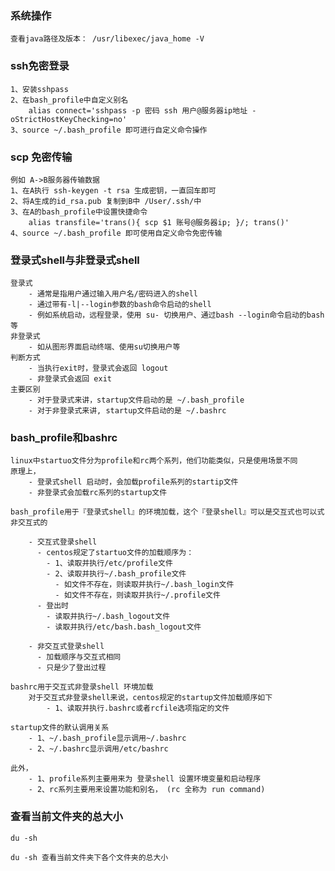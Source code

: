 ### 系统操作
    查看java路径及版本： /usr/libexec/java_home -V

###  ssh免密登录
    1、安装sshpass
    2、在bash_profile中自定义别名
        alias connect='sshpass -p 密码 ssh 用户@服务器ip地址 -oStrictHostKeyChecking=no'
    3、source ~/.bash_profile 即可进行自定义命令操作

### scp 免密传输
    例如 A->B服务器传输数据
    1、在A执行 ssh-keygen -t rsa 生成密钥，一直回车即可
    2、将A生成的id_rsa.pub 复制到B中 /User/.ssh/中
    3、在A的bash_profile中设置快捷命令
        alias transfile='trans(){ scp $1 账号@服务器ip; }/; trans()'
    4、source ~/.bash_profile 即可使用自定义命令免密传输

### 登录式shell与非登录式shell
    登录式
        - 通常是指用户通过输入用户名/密码进入的shell
        - 通过带有-l|--login参数的bash命令启动的shell
        - 例如系统启动，远程登录，使用 su- 切换用户、通过bash --login命令启动的bash等
    非登录式
        - 如从图形界面启动终端、使用su切换用户等
    判断方式
        - 当执行exit时，登录式会返回 logout
        - 非登录式会返回 exit
    主要区别
        - 对于登录式来讲，startup文件启动的是 ~/.bash_profile
        - 对于非登录式来讲, startup文件启动的是 ~/.bashrc

### bash_profile和bashrc
    linux中startuo文件分为profile和rc两个系列，他们功能类似，只是使用场景不同
    原理上，
        - 登录式shell 启动时，会加载profile系列的startip文件
        - 非登录式会加载rc系列的startup文件

    bash_profile用于『登录式shell』的环境加载，这个『登录shell』可以是交互式也可以式非交互式的

        - 交互式登录shell
          - centos规定了startuo文件的加载顺序为：
            - 1、读取并执行/etc/profile文件
            - 2、读取并执行~/.bash_profile文件
              - 如文件不存在，则读取并执行~/.bash_login文件
              - 如文件不存在，则读取并执行~/.profile文件
          - 登出时
            - 读取并执行~/.bash_logout文件
            - 读取并执行/etc/bash.bash_logout文件

        - 非交互式登录shell
          - 加载顺序与交互式相同
          - 只是少了登出过程

    bashrc用于交互式非登录shell 环境加载
        对于交互式非登录shell来说，centos规定的startup文件加载顺序如下
            - 1、读取并执行.bashrc或者rcfile选项指定的文件

    startup文件的默认调用关系
        - 1、~/.bash_profile显示调用~/.bashrc
        - 2、~/.bashrc显示调用/etc/bashrc

    此外，
        - 1、profile系列主要用来为 登录shell 设置环境变量和启动程序
        - 2、rc系列主要用来设置功能和别名， (rc 全称为 run command)

### 查看当前文件夹的总大小
    du -sh 

    du -sh 查看当前文件夹下各个文件夹的总大小
    


    